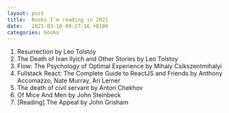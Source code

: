 ```yaml
---
layout: post
title:  Books I'm reading in 2021
date:   2021-03-10 09:27:16 +0100
categories: books
---
```


1. Resurrection by Leo Tolstoy
2. The Death of Ivan Ilyich and Other Stories by Leo Tolstoy
3. Flow: The Psychology of Optimal Experience by Mihaly Csikszentmihalyi
4. Fullstack React: The Complete Guide to ReactJS and Friends by Anthony Accomazzo, Nate Murray, Ari Lerner
5. The death of civil servant by Anton Chekhov
6. Of Mice And Men by John Steinbeck
7. [Reading] The Appeal by John Grisham
